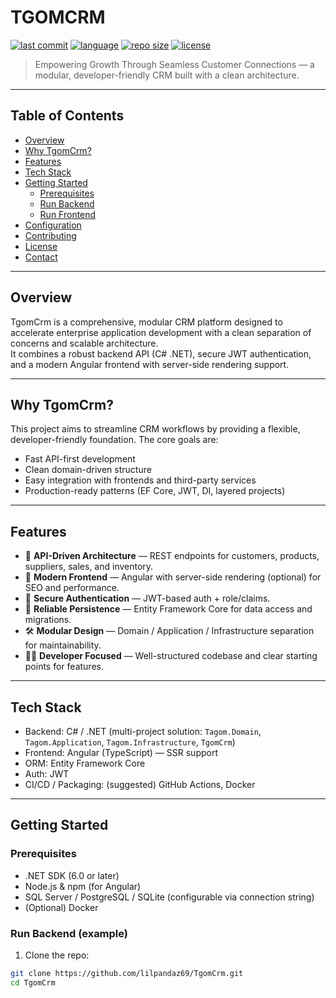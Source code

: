 # TGOMCRM

[![last commit](https://img.shields.io/github/last-commit/lilpandaz69/TgomCrm)](https://github.com/lilpandaz69/TgomCrm/commits)
[![language](https://img.shields.io/github/languages/top/lilpandaz69/TgomCrm)](https://github.com/lilpandaz69/TgomCrm)
[![repo size](https://img.shields.io/github/repo-size/lilpandaz69/TgomCrm)](https://github.com/lilpandaz69/TgomCrm)
[![license](https://img.shields.io/github/license/lilpandaz69/TgomCrm)](LICENSE)

> Empowering Growth Through Seamless Customer Connections — a modular, developer-friendly CRM built with a clean architecture.

---

## Table of Contents
- [Overview](#overview)  
- [Why TgomCrm?](#why-tgomcrm)  
- [Features](#features)  
- [Tech Stack](#tech-stack)  
- [Getting Started](#getting-started)  
  - [Prerequisites](#prerequisites)  
  - [Run Backend](#run-backend)  
  - [Run Frontend](#run-frontend)  
- [Configuration](#configuration)  
- [Contributing](#contributing)  
- [License](#license)  
- [Contact](#contact)

---

## Overview

TgomCrm is a comprehensive, modular CRM platform designed to accelerate enterprise application development with a clean separation of concerns and scalable architecture.  
It combines a robust backend API (C# .NET), secure JWT authentication, and a modern Angular frontend with server-side rendering support.

---

## Why TgomCrm?

This project aims to streamline CRM workflows by providing a flexible, developer-friendly foundation. The core goals are:
- Fast API-first development
- Clean domain-driven structure
- Easy integration with frontends and third-party services
- Production-ready patterns (EF Core, JWT, DI, layered projects)

---

## Features

- 🧩 **API-Driven Architecture** — REST endpoints for customers, products, suppliers, sales, and inventory.  
- 🚀 **Modern Frontend** — Angular with server-side rendering (optional) for SEO and performance.  
- 🔐 **Secure Authentication** — JWT-based auth + role/claims.  
- 💾 **Reliable Persistence** — Entity Framework Core for data access and migrations.  
- 🛠️ **Modular Design** — Domain / Application / Infrastructure separation for maintainability.  
- 🧑‍💻 **Developer Focused** — Well-structured codebase and clear starting points for features.

---

## Tech Stack

- Backend: C# / .NET (multi-project solution: `Tagom.Domain`, `Tagom.Application`, `Tagom.Infrastructure`, `TgomCrm`)
- Frontend: Angular (TypeScript) — SSR support
- ORM: Entity Framework Core
- Auth: JWT
- CI/CD / Packaging: (suggested) GitHub Actions, Docker

---

## Getting Started

### Prerequisites
- .NET SDK (6.0 or later)  
- Node.js & npm (for Angular)  
- SQL Server / PostgreSQL / SQLite (configurable via connection string)  
- (Optional) Docker

### Run Backend (example)
1. Clone the repo:
```bash
git clone https://github.com/lilpandaz69/TgomCrm.git
cd TgomCrm
